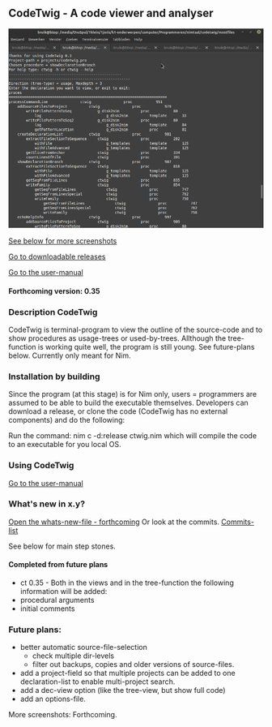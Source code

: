 ## CodeTwig - A code viewer and analyser

![01](mostfiles/pictures/codetwig_declarations_tree.png)

[See below for more screenshots](#more-screenshots)

[Go to downloadable releases](https://github.com/some-avail/codetwig/releases "Downloads for CodeTwig")

[Go to the user-manual](mostfiles/manual_codetwig.txt)


#### Forthcoming version: 0.35

### Description CodeTwig

CodeTwig is terminal-program to view the outline of the source-code and to show procedures as usage-trees or used-by-trees. Allthough the tree-function is working quite well, the program is still young. See future-plans below.
Currently only meant for Nim.


### Installation by building
Since the program (at this stage) is for Nim only, users = programmers are assumed to be able to build the executable themselves.
Developers can download a release, or clone the code 
(CodeTwig has no external components) and do the following:

Run the command:
nim c -d:release ctwig.nim
which will compile the code to an executable for you local OS.


### Using CodeTwig
[Go to the user-manual](mostfiles/manual_codetwig.txt)


### What's new in x.y?
[Open the whats-new-file - forthcoming]()
Or look at the commits.
[Commits-list](https://github.com/some-avail/codetwig/commits/main)

See below for main step stones.


#### Completed from future plans
-  ct 0.35 - Both in the views and in the tree-function the following information will be added:
  - procedural arguments
  - initial comments


### Future plans:
- better automatic source-file-selection
  - check multiple dir-levels
  - filter out backups, copies and older versions of source-files.
- add a project-field so that multiple projects can be added to one declaration-list to enable multi-project search.
- add a dec-view option (like the tree-view, but show full code)
- add an options-file.


<a name="more-screenshots">More screenshots:</a>
Forthcoming.

